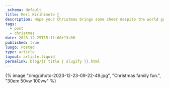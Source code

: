 ```yaml
---
_schema: default
title: Meri Kirihimete 🎄
description: Hope your Christmas brings some cheer despite the world going to hell.
tags:
  - post
  - christmas
date: 2023-12-25T15:11:00+13:00
published: true
luogo: Posted
type: article
layout: article.liquid
permalink: blog/{{ title | slugify }}.html
---
```

{% image "/img/photo-2023-12-23-09-22-49.jpg", "Christmas family fun.", "30em 50vw 100vw" %}